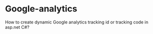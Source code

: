 # Google-analytics
How to create dynamic Google analytics tracking id or tracking code in asp.net C#?
